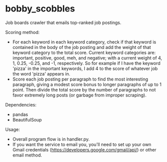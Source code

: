 # bobby_scobbles
Job boards crawler that emails top-ranked job postings.

Scoring method:
 * For each keyword in each keyword category, check if that keyword is contained in the 
   body of the job posting and add the weight of that keyword category to the total score.
   Current keyword categories are: important, positive, good, meh, and negative; with a current 
   weight of 4, 1, 0.25, -0.25, and -1, respectively. So for example if I have the keyword
   'pizza' in the important keywords, I add 4 to the score of whatever job the word 'pizza' 
   appears in.
 * Score each job posting per paragraph to find the most interesting paragraph, giving a modest
   score bonus to longer paragraphs of up to 1 point. Then divide the total score by the 
   number of paragraphs to not favor extremely long posts (or garbage from improper scraping).

Dependencies:
 * pandas
 * BeautifulSoup
 
Usage:
 * Overall program flow is in handler.py.
 * If you want the service to email you, you'll need to set up your own Gmail credentials 
   (https://developers.google.com/gmail/api/) or other email method.
